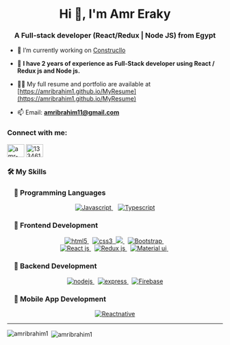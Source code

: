 <h1 align="center">Hi 👋, I'm Amr Eraky</h1>
<h3 align="center">A Full-stack developer (React/Redux | Node JS) from Egypt</h3>

- 🔭 I’m currently working on [Construcllo](https://www.construcllo.com/)

- 💬 **I have 2 years of experience as Full-Stack developer using React / Redux js and Node js.**

- 👨‍💻 My full resume and portfolio are available at [https://amribrahim1.github.io/MyResume](https://amribrahim1.github.io/MyResume)

- 📫 Email: **amribrahim11@gmail.com**

<h3 align="left">Connect with me:</h3>
<p align="left">
<a href="https://linkedin.com/in/amr-eraky" target="blank"><img align="center" src="https://raw.githubusercontent.com/rahuldkjain/github-profile-readme-generator/master/src/images/icons/Social/linked-in-alt.svg" alt="amr-eraky" height="30" width="40" /></a>
<a href="https://stackoverflow.com/users/13346156" target="blank"><img align="center" src="https://raw.githubusercontent.com/rahuldkjain/github-profile-readme-generator/master/src/images/icons/Social/stack-overflow.svg" alt="13346156" height="30" width="40" /></a>
</p>

### 🛠️ My Skills
<h3 align="left">&nbsp;&nbsp;&nbsp;&nbsp;🔵 Programming Languages</h3>
<div align="center">
<a href="https://developer.mozilla.org/en-US/docs/Web/JavaScript" target="_blank" rel="noreferrer"> <img src="https://img.shields.io/badge/JavaScript-323330?style=for-the-badge&logo=javascript&logoColor=F7DF1E" alt="Javascript" /> </a>&nbsp;&nbsp;
<a href="https://www.typescriptlang.org/" target="_blank" rel="noreferrer"><img src="https://img.shields.io/badge/TypeScript-007ACC?style=for-the-badge&logo=typescript&logoColor=white" alt="Typescript" /> </a>
</div>
<h3 align="left">&nbsp;&nbsp;&nbsp;&nbsp;🔵 Frontend Development</h3>
<div align="center">
  <a href="https://www.w3.org/html/" target="_blank" rel="noreferrer"> <img src="https://img.shields.io/badge/HTML5-E34F26?style=for-the-badge&logo=html5&logoColor=white" alt="html5"/> </a>&nbsp;
</a> <a href="https://www.w3schools.com/css/" target="_blank" rel="noreferrer"> <img src="https://img.shields.io/badge/CSS3-1572B6?style=for-the-badge&logo=css3&logoColor=white" alt="css3" />&nbsp;
<a href="https://sass-lang.com" target="_blank" rel="noreferrer"> <img src="https://img.shields.io/badge/Sass-CC6699?style=for-the-badge&logo=sass&logoColor=white" /> </a>&nbsp;
  <a href="https://getbootstrap.com" target="_blank" rel="noreferrer"> <img src="https://img.shields.io/badge/Bootstrap-563D7C?style=for-the-badge&logo=bootstrap&logoColor=white" alt='Bootstrap' /> </a>&nbsp;
  <br />
  <a href="https://reactjs.org/" target="_blank" rel="noreferrer"> <img src="https://img.shields.io/badge/React-20232A?style=for-the-badge&logo=react&logoColor=61DAFB" alt='React js' /> </a>&nbsp;
  <a href="https://reactjs.org/" target="_blank" rel="noreferrer"> <img src="https://img.shields.io/badge/Redux-593D88?style=for-the-badge&logo=redux&logoColor=white" alt='Redux js' /> </a>&nbsp;
  <a href="https://mui.com/" target="_blank" rel="noreferrer"> <img src="https://img.shields.io/badge/Material%20UI-007FFF?style=for-the-badge&logo=mui&logoColor=white" alt='Material ui' /> </a>&nbsp;
</div>
<h3 align="left">&nbsp;&nbsp;&nbsp;&nbsp;🔵 Backend Development</h3>
<div align="center">
<a href="https://nodejs.org" target="_blank" rel="noreferrer"> <img src="https://img.shields.io/badge/Node.js-339933?style=for-the-badge&logo=nodedotjs&logoColor=white" alt="nodejs"/> </a>&nbsp;
  <a href="https://expressjs.com" target="_blank" rel="noreferrer"> <img src="https://img.shields.io/badge/Express.js-000000?style=for-the-badge&logo=express&logoColor=white" alt="express" /> </a>&nbsp;
  <a href="https://firebase.google.com/" target="_blank" rel="noreferrer"> <img src="https://img.shields.io/badge/firebase-ffca28?style=for-the-badge&logo=firebase&logoColor=black" alt="Firebase" /> </a>
</div>
<h3 align="left">&nbsp;&nbsp;&nbsp;&nbsp;🔵 Mobile App Development</h3>
<div align="center">
<a href="https://reactnative.dev/" target="_blank" rel="noreferrer"> <img src="https://img.shields.io/badge/React_Native-20232A?style=for-the-badge&logo=react&logoColor=61DAFB" alt="Reactnative" /> </a>
</div>
<hr/>

<p><img align="left" src="https://github-readme-stats.vercel.app/api/top-langs?username=amribrahim1&show_icons=true&locale=en&layout=compact" alt="amribrahim1" /></p>

<p>&nbsp;<img align="center" src="https://github-readme-stats.vercel.app/api?username=amribrahim1&show_icons=true&locale=en" alt="amribrahim1" /></p>

